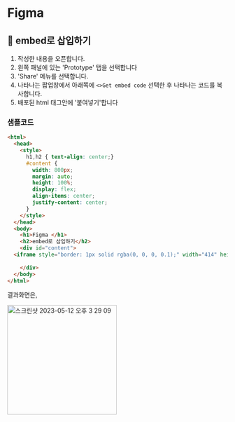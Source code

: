# Figma
## 🍑 embed로 삽입하기
1. 작성한 내용을 오픈합니다.
2. 왼쪽 패널에 있는 'Prototype' 탭을 선택합니다
3. 'Share' 메뉴를 선택합니다.
4. 나타나는 팝업창에서 아래쪽에 ``` <>Get embed code ``` 선택한 후 나타나는 코드를 복사합니다.
5. 배포된 html 태그안에 '붙여넣기'합니다 

### 샘플코드 
```html
<html>
  <head>
    <style>
      h1,h2 { text-align: center;}
      #content {
        width: 800px;
        margin: auto;
        height: 100%;
        display: flex;
        align-items: center;
        justify-content: center;
      }
    </style>
  </head>
  <body>
    <h1>Figma </h1>
    <h2>embed로 삽입하기</h2>
    <div id="content">
  <iframe style="border: 1px solid rgba(0, 0, 0, 0.1);" width="414" height="896" src="https://www.figma.com/embed?embed_host=share&url=https%3A%2F%2Fwww.figma.com%2Fproto%2F6OiIub6gEbuZJVw9oMbYxK%2Ftaxi-booking%3Ftype%3Ddesign%26scaling%3Dmin-zoom%26page-id%3D0%253A1%26node-id%3D0-2" allowfullscreen></iframe>
     
    </div>
  </body>
</html>
```

결과화면은,

<img width="250" alt="스크린샷 2023-05-12 오후 3 29 09" src="https://github.com/PhoebeYoon/Figma/assets/48478079/00fec597-ac29-4c9b-8c61-2191e350a3f0">



